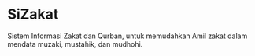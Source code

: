 # SiZakat
Sistem Informasi Zakat dan Qurban, untuk memudahkan Amil zakat dalam mendata muzaki, mustahik, dan mudhohi.

